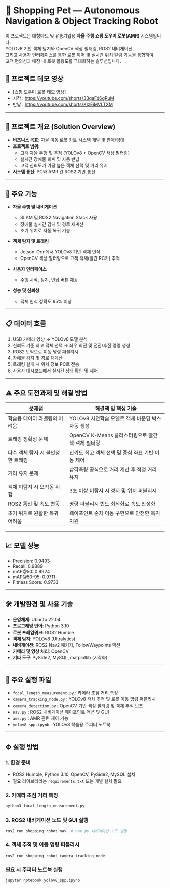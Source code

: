 # 🛒 Shopping Pet — Autonomous Navigation & Object Tracking Robot

이 프로젝트는 대형마트 및 유통기업용 **자율 주행 쇼핑 도우미 로봇(AMR)** 시스템입니다.  
YOLOv8 기반 객체 탐지와 OpenCV 색상 필터링, ROS2 내비게이션,  
그리고 사용자 인터페이스를 통한 로봇 제어 및 실시간 위치 알림 기능을 통합하여  
고객 편의성과 매장 내 로봇 활용도를 극대화하는 솔루션입니다.

## 🎥 프로젝트 데모 영상

- [쇼핑 도우미 로봇 데모 영상]
- 시작 : https://youtube.com/shorts/33qaFd6gRuM
- 반납 : https://youtube.com/shorts/XIzEiMVLTXM
---

## 📌 프로젝트 개요 (Solution Overview)

- **비즈니스 목표**: 자율 이동 로봇 카트 시스템 개발 및 판매/임대  
- **프로젝트 범위**:  
  - 고객 자율 주행 및 추적 (YOLOv8 + OpenCV 색상 필터링)  
  - 실시간 장애물 회피 및 자동 반납  
  - 고객 신뢰도가 가장 높은 객체 선택 및 거리 유지  
- **시스템 통신**: PC와 AMR 간 ROS2 기반 통신
  
---

## 🚀 주요 기능

- **자율 주행 및 내비게이션**  
  - SLAM 및 ROS2 Navigation Stack 사용  
  - 장애물 실시간 감지 및 경로 재계산  
  - 초기 위치로 자동 복귀 기능

- **객체 탐지 및 트래킹**  
  - Jetson-Orin에서 YOLOv8 기반 객체 인식  
  - OpenCV 색상 필터링으로 고객 객체(빨간 RC카) 추적  

- **사용자 인터페이스**  
  - 주행 시작, 정지, 반납 버튼 제공  

- **성능 및 신뢰성**  
  - 객체 인식 정확도 95% 이상
    
---

## 📋 데이터 흐름

1. USB 카메라 영상 → YOLOv8 모델 분석  
2. 신뢰도 기준 최고 객체 선택 → 좌우 회전 및 전진/후진 명령 생성  
3. ROS2 토픽으로 이동 명령 퍼블리시  
4. 장애물 감지 및 경로 재계산  
5. 트래킹 실패 시 위치 정보 PC로 전송  
6. 사용자 대시보드에서 실시간 상태 확인 및 제어

---

## ⚠ 주요 도전과제 및 해결 방법

| 문제점                            | 해결책 및 핵심 기술                                |
|----------------------------------|--------------------------------------------------|
| 학습용 데이터 라벨링의 어려움    | YOLOv8 사전학습 모델로 객체 바운딩 박스 자동 생성 |
| 트래킹 정확성 문제                | OpenCV K-Means 클러스터링으로 빨간색 객체 필터링 |
| 다수 객체 탐지 시 불안정한 트래킹 | 신뢰도 최고 객체 선택 및 중심 좌표 기반 이동 제어 |
| 거리 유지 문제                    | 삼각측량 공식으로 거리 계산 후 적정 거리 유지    |
| 객체 미탐지 시 오작동 위험       | 3초 이상 미탐지 시 정지 및 위치 퍼블리시          |
| ROS2 통신 및 속도 변동           | 명령 퍼블리시 빈도 최적화로 속도 안정화          |
| 초기 위치로 원활한 복귀 어려움   | 웨이포인트 순차 이동 구현으로 안전한 복귀 지원    |

---

## 📈 모델 성능

- Precision: 0.9493  
- Recall: 0.9889  
- mAP@50: 0.9924  
- mAP@50-95: 0.9711  
- Fitness Score: 0.9733

---

## 🛠 개발환경 및 사용 기술

- **운영체제**: Ubuntu 22.04  
- **프로그래밍 언어**: Python 3.10  
- **로봇 프레임워크**: ROS2 Humble  
- **객체 탐지**: YOLOv8 (Ultralytics)  
- **내비게이션**: ROS2 Nav2 패키지, FollowWaypoints 액션  
- **카메라 및 영상 처리**: OpenCV  
- **기타 도구**: PySide2, MySQL, matplotlib (시각화)  

---

## 📁 주요 실행 파일

- `focal_length_measurement.py` : 카메라 초점 거리 측정  
- `camera_tracking_node.py` : YOLOv8 객체 추적 및 로봇 이동 명령 퍼블리시  
- `camera_detection.py` : OpenCV 기반 색상 필터링 및 객체 추적 보조
- `nav.py` : ROS2 내비게이션 웨이포인트 액션 및 GUI  
- `amr.py` : AMR 관련 제어 기능
- `yolov8_spp.ipynb` : YOLOv8 학습용 주피터 노트북

---

## ⚙️ 실행 방법

### 1. 환경 준비

- ROS2 Humble, Python 3.10, OpenCV, PySide2, MySQL 설치  
- 필요 라이브러리는 `requirements.txt` 또는 개별 설치 필요  

### 2. 카메라 초점 거리 측정

```bash
python3 focal_length_measurement.py
```
### 3. ROS2 내비게이션 노드 및 GUI 실행
```bash
ros2 run shopping_robot nav  # nav.py 내비게이션 노드 실행
```

### 4. 객체 추적 및 이동 명령 퍼블리시
```bash
ros2 run shopping_robot camera_tracking_node
```

### 필요 시 주피터 노트북 실행
```bash
jupyter notebook yolov8_spp.ipynb
```
